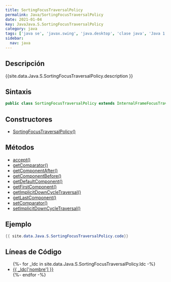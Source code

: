 ```yaml
---
title: SortingFocusTraversalPolicy
permalink: Java/SortingFocusTraversalPolicy
date: 2021-01-04
key: JavaJava.S.SortingFocusTraversalPolicy
category: java
tags: ['java se', 'javax.swing', 'java.desktop', 'clase java', 'Java 1.4']
sidebar: 
  nav: java
---
```


## Descripción
{{site.data.Java.S.SortingFocusTraversalPolicy.description }}

## Sintaxis
~~~java
public class SortingFocusTraversalPolicy extends InternalFrameFocusTraversalPolicy
~~~

## Constructores
* [SortingFocusTraversalPolicy()](/Java/SortingFocusTraversalPolicy/SortingFocusTraversalPolicy/)

## Métodos
* [accept()](/Java/SortingFocusTraversalPolicy/accept)
* [getComparator()](/Java/SortingFocusTraversalPolicy/getComparator)
* [getComponentAfter()](/Java/SortingFocusTraversalPolicy/getComponentAfter)
* [getComponentBefore()](/Java/SortingFocusTraversalPolicy/getComponentBefore)
* [getDefaultComponent()](/Java/SortingFocusTraversalPolicy/getDefaultComponent)
* [getFirstComponent()](/Java/SortingFocusTraversalPolicy/getFirstComponent)
* [getImplicitDownCycleTraversal()](/Java/SortingFocusTraversalPolicy/getImplicitDownCycleTraversal)
* [getLastComponent()](/Java/SortingFocusTraversalPolicy/getLastComponent)
* [setComparator()](/Java/SortingFocusTraversalPolicy/setComparator)
* [setImplicitDownCycleTraversal()](/Java/SortingFocusTraversalPolicy/setImplicitDownCycleTraversal)

## Ejemplo
~~~java
{{ site.data.Java.S.SortingFocusTraversalPolicy.code}}
~~~

## Líneas de Código
<ul>
{%- for _ldc in site.data.Java.S.SortingFocusTraversalPolicy.ldc -%}
   <li>
       <a href="{{_ldc['url'] }}">{{ _ldc['nombre'] }}</a>
   </li>
{%- endfor -%}
</ul>
